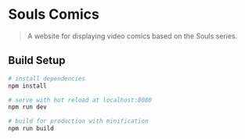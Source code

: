 # Souls Comics

> A website for displaying video comics based on the Souls series.

## Build Setup

``` bash
# install dependencies
npm install

# serve with hot reload at localhost:8080
npm run dev

# build for production with minification
npm run build
```

